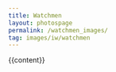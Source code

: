 ```yaml
---
title: Watchmen
layout: photospage
permalink: /watchmen_images/
tag: images/iw/watchmen
---
```


{{content}}
